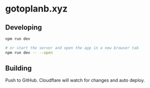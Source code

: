 # gotoplanb.xyz

## Developing

```bash
npm run dev

# or start the server and open the app in a new browser tab
npm run dev -- --open
```

## Building

Push to GitHub. Cloudflare will watch for changes and auto deploy.
